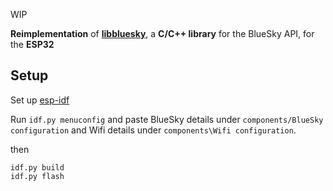 WIP

**Reimplementation** of [**libbluesky**](https://github.com/briandowns/libbluesky), a **C/C++ library** for the BlueSky API, for the **ESP32**

## Setup

Set up [esp-idf](https://docs.espressif.com/projects/esp-idf/en/latest/esp32/get-started/index.html)

Run ```idf.py menuconfig``` and paste BlueSky details under ```components/BlueSky configuration``` and Wifi details under ```components\Wifi configuration```. 

then 

```
idf.py build
idf.py flash
```